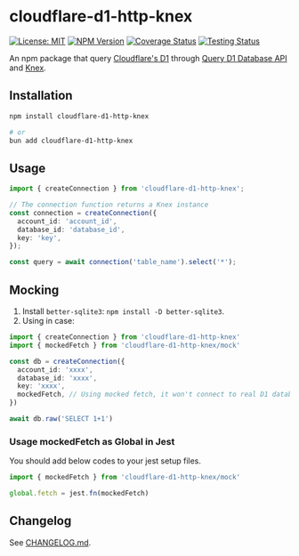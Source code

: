 # cloudflare-d1-http-knex

[![License: MIT](https://img.shields.io/npm/l/cloudflare-d1-http-knex.svg)](https://github.com/zfben/cloudflare-d1-http-knex/blob/main/LICENSE)
[![NPM Version](https://img.shields.io/npm/v/cloudflare-d1-http-knex.svg)](https://www.npmjs.com/package/cloudflare-d1-http-knex)
[![Coverage Status](https://img.shields.io/codecov/c/github/zfben/cloudflare-d1-http-knex.svg)](https://app.codecov.io/gh/zfben/cloudflare-d1-http-knex)
[![Testing Status](https://github.com/zfben/cloudflare-d1-http-knex/actions/workflows/test.yml/badge.svg)](https://github.com/zfben/cloudflare-d1-http-knex/actions/workflows/test.yml)

An npm package that query [Cloudflare's D1](https://developers.cloudflare.com/d1/) through [Query D1 Database API](https://developers.cloudflare.com/api/operations/cloudflare-d1-query-database-query) and [Knex](https://knexjs.org/).

## Installation

```bash
npm install cloudflare-d1-http-knex

# or
bun add cloudflare-d1-http-knex
```

## Usage

```ts
import { createConnection } from 'cloudflare-d1-http-knex';

// The connection function returns a Knex instance
const connection = createConnection({
  account_id: 'account_id',
  database_id: 'database_id',
  key: 'key',
});

const query = await connection('table_name').select('*');
```

## Mocking

1. Install `better-sqlite3`: `npm install -D better-sqlite3`.
2. Using in case:
```ts
import { createConnection } from 'cloudflare-d1-http-knex'
import { mockedFetch } from 'cloudflare-d1-http-knex/mock'

const db = createConnection({
  account_id: 'xxxx',
  database_id: 'xxxx',
  key: 'xxxx',
  mockedFetch, // Using mocked fetch, it won't connect to real D1 database.
})

await db.raw('SELECT 1+1')
```

### Usage mockedFetch as Global in Jest

You should add below codes to your jest setup files.

```ts
import { mockedFetch } from 'cloudflare-d1-http-knex/mock'

global.fetch = jest.fn(mockedFetch)
```

## Changelog

See [CHANGELOG.md](./CHANGELOG.md).
